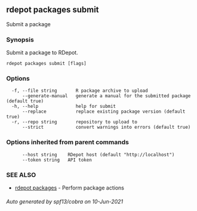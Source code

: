 ## rdepot packages submit

Submit a package

### Synopsis

Submit a package to RDepot.

```
rdepot packages submit [flags]
```

### Options

```
  -f, --file string       R package archive to upload
      --generate-manual   generate a manual for the submitted package (default true)
  -h, --help              help for submit
      --replace           replace existing package version (default true)
  -r, --repo string       repository to upload to
      --strict            convert warnings into errors (default true)
```

### Options inherited from parent commands

```
      --host string    RDepot host (default "http://localhost")
      --token string   API token
```

### SEE ALSO

* [rdepot packages](rdepot_packages.md)	 - Perform package actions

###### Auto generated by spf13/cobra on 10-Jun-2021
